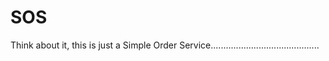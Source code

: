 SOS
===

Think about it, this is just a Simple Order Service...........................................

